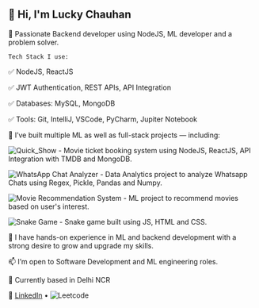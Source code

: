 ## 👋 Hi, I'm Lucky Chauhan

🎯 Passionate Backend developer using NodeJS, ML developer and a problem solver.

    Tech Stack I use:

✅ NodeJS, ReactJS

✅ JWT Authentication, REST APIs, API Integration

✅ Databases: MySQL, MongoDB

✅ Tools: Git, IntelliJ, VSCode, PyCharm, Jupiter Notebook

🚀 I’ve built multiple ML as well as full-stack projects — including:

![Quick_Show](https://github.com/LuckyChauhan18/QUICKSHOW) - Movie ticket booking system using NodeJS, ReactJS, API Integration with TMDB and MongoDB.

![WhatsApp Chat Analyzer](https://github.com/LuckyChauhan18/whatsapp-chat-analyzer) - Data Analytics project to analyze Whatsapp Chats using Regex, Pickle, Pandas and Numpy.

![Movie Recommendation System](https://github.com/LuckyChauhan18/Movie-Recommended-sysytem) - ML project to recommend movies based on user's interest.

![Snake Game](https://github.com/LuckyChauhan18/Snake-Game) - Snake game built using JS, HTML and CSS.


🧰 I have hands-on experience in ML and backend development with a strong desire to grow and upgrade my skills.

📫 I’m open to Software Development and ML engineering roles.

📍 Currently based in Delhi NCR

🔗 [LinkedIn](https://www.linkedin.com/in/lucky-chauhan18) • ![Leetcode](https://leetcode.com/u/Lucky_Chauhan)

